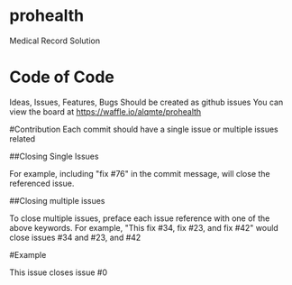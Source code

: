 # prohealth
Medical Record Solution

# Code of Code
Ideas, Issues, Features, Bugs Should be created as github issues
You can view the board at https://waffle.io/alqmte/prohealth

#Contribution
Each commit should have a single issue or multiple issues related

##Closing Single Issues

For example, including "fix #76" in the commit message, will close the referenced issue.

##Closing multiple issues

To close multiple issues, preface each issue reference with one of the above keywords.
For example, "This fix #34, fix #23, and fix #42" would close issues #34 and #23, and #42


#Example

This issue closes issue #0
